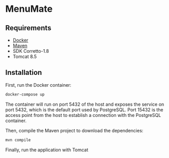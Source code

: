 # MenuMate

## Requirements
- [Docker](https://www.docker.com/)
- [Maven](https://maven.apache.org/)
- SDK Corretto-1.8
- Tomcat 8.5


## Installation
First, run the Docker container:
```sh
docker-compose up
```
The container will run on port 5432 of the host and exposes the service on port 5432, which is the default port used by PostgreSQL. Port 15432 is the access point from the host to establish a connection with the PostgreSQL container.

Then, compile the Maven project to download the dependencies:
```sh
mvn compile
```

Finally, run the application with Tomcat
